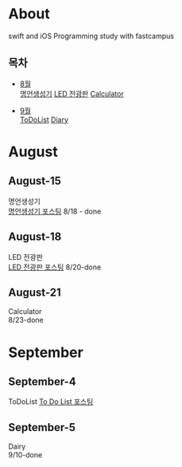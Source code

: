 # About
swift and iOS Programming study with fastcampus

## 목차 
- [8월](#August)<br>
[명언생성기](#August-15)
[LED 전광판](#August-18)
[Calculator](#August-21)

- [9월](#September)<br>
[ToDoList](#September-4)
[Diary](#September-5~10)

# August
## August-15
명언생성기<br>
[명언생성기 포스팅](https://rookedsysc.github.io/ios%20project/QuotesGenerator/)
8/18 - done
## August-18
LED 전광판<br>
[LED 전광판 포스팅](https://rookedsysc.github.io/ios%20project/LEDBoard/)
8/20-done
## August-21
Calculator<br>
8/23-done


# September
## September-4
ToDoList
[To Do List 포스팅](https://rookedsysc.github.io/ios%20project/ToDoList/)
## September-5
Dairy<br>
9/10-done
